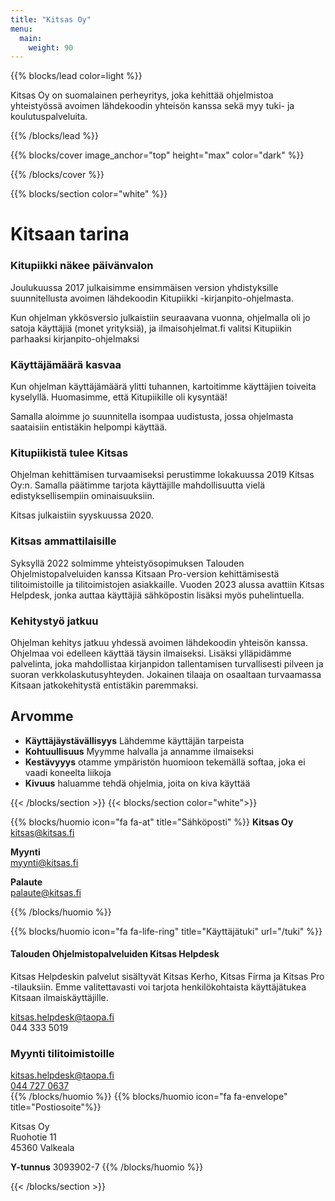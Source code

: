 ```yaml
---
title: "Kitsas Oy"
menu:
  main:
    weight: 90
---
```


{{%  blocks/lead color=light %}}

<p class="lead">Kitsas Oy on suomalainen perheyritys, joka kehittää ohjelmistoa yhteistyössä avoimen lähdekoodin yhteisön kanssa sekä myy tuki- ja koulutuspalveluita.</p>

{{% /blocks/lead %}}

{{% blocks/cover image_anchor="top" height="max" color="dark" %}}

{{% /blocks/cover %}}

{{% blocks/section color="white" %}}

<div class="col-md-8 col-12">

# Kitsaan tarina

### Kitupiikki näkee päivänvalon

Joulukuussa 2017 julkaisimme ensimmäisen version yhdistyksille suunnitellusta avoimen lähdekoodin Kitupiikki -kirjanpito-ohjelmasta.

Kun ohjelman ykkösversio julkaistiin seuraavana vuonna, ohjelmalla oli jo satoja käyttäjiä (monet yrityksiä), ja ilmaisohjelmat.fi valitsi Kitupiikin parhaaksi kirjanpito-ohjelmaksi

### Käyttäjämäärä kasvaa

Kun ohjelman käyttäjämäärä ylitti tuhannen, kartoitimme käyttäjien toiveita kyselyllä. Huomasimme, että Kitupiikille oli kysyntää!

Samalla aloimme jo suunnitella isompaa uudistusta, jossa ohjelmasta saataisiin entistäkin helpompi käyttää.

### Kitupiikistä tulee Kitsas

Ohjelman kehittämisen turvaamiseksi perustimme lokakuussa 2019 Kitsas Oy:n. Samalla päätimme tarjota käyttäjille mahdollisuutta vielä edistyksellisempiin ominaisuuksiin.

Kitsas julkaistiin syyskuussa 2020.

### Kitsas ammattilaisille

Syksyllä 2022 solmimme yhteistyösopimuksen Talouden Ohjelmistopalveluiden kanssa Kitsaan Pro-version kehittämisestä tilitoimistoille ja tilitoimistojen asiakkaille. Vuoden 2023 alussa avattiin Kitsas Helpdesk, jonka auttaa käyttäjiä sähköpostin lisäksi myös puhelintuella.


### Kehitystyö jatkuu

Ohjelman kehitys jatkuu yhdessä avoimen lähdekoodin yhteisön kanssa. Ohjelmaa voi edelleen käyttää täysin ilmaiseksi. Lisäksi ylläpidämme palvelinta, joka mahdollistaa kirjanpidon tallentamisen turvallisesti pilveen ja suoran verkkolaskutusyhteyden. Jokainen tilaaja on osaaltaan turvaamassa Kitsaan jatkokehitystä entistäkin paremmaksi.


</div>

<div class="col-md-4 col-12">
<div class="loota">
<h2>Arvomme</h2>
<ul class="list-unstyled">
	<li> <i class="fa fa-check"></i> <b>Käyttäjäystävällisyys</b>  Lähdemme käyttäjän tarpeista</li>
	<li><i class="fa fa-check"></i> <b>Kohtuullisuus</b> Myymme halvalla ja annamme ilmaiseksi</li>
	<li><i class="fa fa-check"></i> <b>Kestävyyys</b> otamme ympäristön huomioon tekemällä softaa, joka ei vaadi koneelta liikoja</li>
	<li><i class="fa fa-check"></i> <b>Kivuus</b> haluamme tehdä ohjelmia, joita on kiva käyttää</li>
</ul>
</div>
</div>

{{< /blocks/section >}}
{{< blocks/section color="white">}}


{{% blocks/huomio icon="fa fa-at" title="Sähköposti" %}}
**Kitsas Oy**<br/>
kitsas@kitsas.fi

**Myynti** <br/>
myynti@kitsas.fi

**Palaute** <br/>
palaute@kitsas.fi

{{% /blocks/huomio %}}


{{% blocks/huomio icon="fa fa-life-ring" title="Käyttäjätuki" url="/tuki" %}}
<h4>Talouden Ohjelmistopalveluiden Kitsas Helpdesk</h4>
<div class="tukijuttu">Kitsas Helpdeskin palvelut sisältyvät Kitsas Kerho, Kitsas Firma ja Kitsas Pro -tilauksiin. Emme valitettavasti voi tarjota henkilökohtaista käyttäjätukea  Kitsaan ilmaiskäyttäjille. </div>
<p><span class="fa fa-envelope"></span> <a href="mailto:kitsas.helpdesk@taopa.fi">kitsas.helpdesk@taopa.fi</a> <br/>
<span class="fa fa-phone"></span> 044 333 5019</p>
<h3>Myynti tilitoimistoille</h3>
<span class="fa fa-envelope"></span> <a href="mailto:kitsas.helpdesk@taopa.fi">kitsas.helpdesk@taopa.fi</a> <br/>
<span class="fa fa-phone"></span> <a href="tel:+358447270637">044 727 0637</a><br/>   
{{% /blocks/huomio %}}
{{% blocks/huomio icon="fa fa-envelope" title="Postiosoite"%}}

Kitsas Oy<br/>
Ruohotie 11<br/>
45360 Valkeala

<b>Y-tunnus</b> 3093902-7
{{% /blocks/huomio %}}

{{< /blocks/section >}}
